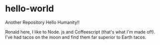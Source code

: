 # hello-world
Another Repository
Hello Humanity!!

Ronald here, I like to Node. js and Coffeescript (that's what I'm made of!).
I've had tacos on the moon and find them far superior to Earth tacos.
